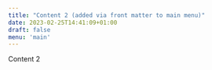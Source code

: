 ```yaml
---
title: "Content 2 (added via front matter to main menu)"
date: 2023-02-25T14:41:09+01:00
draft: false
menu: 'main'
---
```

Content 2
